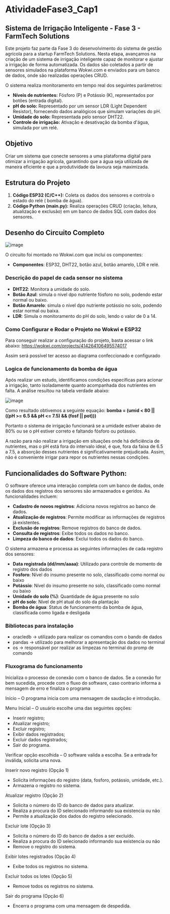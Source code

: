 # AtividadeFase3_Cap1

## Sistema de Irrigação Inteligente - Fase 3 - FarmTech Solutions

Este projeto faz parte da Fase 3 do desenvolvimento do sistema de gestão agrícola para a startup FarmTech Solutions. Nesta etapa, avançamos na criação de um sistema de irrigação inteligente capaz de monitorar e ajustar a irrigação de forma automatizada. Os dados são coletados a partir de sensores simulados na plataforma Wokwi.com e enviados para um banco de dados, onde são realizadas operações CRUD.

O sistema realiza monitoramento em tempo real dos seguintes parâmetros:

- **Níveis de nutrientes:** Fósforo (P) e Potássio (K), representados por botões (entrada digital).
- **pH do solo:** Representado por um sensor LDR (Light Dependent Resistor), fornecendo dados analógicos que simulam variações do pH.
- **Umidade do solo:** Representada pelo sensor DHT22.
- **Controle de irrigação:** Ativação e desativação da bomba d'água, simulada por um relé.

## Objetivo

Criar um sistema que conecte sensores a uma plataforma digital para otimizar a irrigação agrícola, garantindo que a água seja utilizada de maneira eficiente e que a produtividade da lavoura seja maximizada.

## Estrutura do Projeto

1. **Código ESP32 (C/C++):** Coleta os dados dos sensores e controla o estado do relé ( bomba de água).
2. **Código Python (main.py):** Realiza operações CRUD (criação, leitura, atualização e exclusão) em um banco de dados SQL com dados dos sensores.

## Desenho do Circuito Completo
![image](https://github.com/user-attachments/assets/d22dd3cf-049a-410a-b018-3cf9a8de76de)

O circuito foi montado no Wokwi.com que inclui os componentes:
- **Componentes**: ESP32, DHT22, botão azul, botão amarelo, LDR e relé.

### Descrição do papel de cada sensor no sistema
- **DHT22**: Monitora a umidade do solo.
- **Botão Azul**: simula o nivel dpo nutriente fósforo no solo, podendo estar normal ou baixo.
- **Botão Amarelo**: simula o nivel dpo nutriente potássio no solo, podendo estar normal ou baixa.
- **LDR**: Simula o monitoramento do pH do solo, lendo o valor de 0 a 14.
  
  
### Como Configurar e Rodar o Projeto no Wokwi e ESP32
Para conseguir realizar a configuração do projeto, basta acessar o link abaixo:
https://wokwi.com/projects/414264106495574017

Assim será possível ter acesso ao diagrama confeccionado e configurado

### Logica de funcionamento da bomba de água
Após realizar um estudo, identificamos condições específicas para acionar a irrigação, tanto isoladamente quanto acompanhada dos nutrientes em falta. A análise resultou na tabela verdade abaixo:

![image](https://github.com/user-attachments/assets/d7c53699-a115-4acc-9414-f4ccddeeb393)

Como resultado obtivemos a seguinte equação: **bomba = (umid < 80 || ((pH >= 6.5 && pH <= 7.5) && (fosf || pot)))**

Portanto o sistema de irrigação funcionará se a umidade estiver abaixo de 80% ou se o pH estiver correto e faltando fósforo ou potássio.

A razão para não realizar a irrigação em situações onde há deficiência de nutrientes, mas o pH está fora do intervalo ideal, é que, fora da faixa de 6.5 a 7.5, a absorção desses nutrientes é significativamente prejudicada. Assim, não é conveniente irrigar para repor os nutrientes nessas condições.

## Funcionalidades do Software Python:
O software oferece uma interação completa com um banco de dados, onde os dados dos registros dos sensores são armazenados e geridos. As funcionalidades incluem:

- **Cadastro de novos registros**: Adiciona novos registros ao banco de dados.
- **Atualização de registros**: Permite modificar as informações de registros já existentes.
- **Exclusão de registros**: Remove registros do banco de dados.
- **Consulta de registros**: Exibe todos os dados no banco.
- **Limpeza do banco de dados**: Exclui todos os dados do banco.
  
O sistema armazena e processa as seguintes informações de cada registro dos sensores:

-  **Data registrada (dd/mm/aaaa)**: Utilizado para controle de momento de registro dos dados
-  **Fosforo**: Nível do insumo presente no solo, classificado como normal ou baixo
-  **Potássio**: Nível do insumo presente no solo, classificado como normal ou baixo
-  **Umidade do solo (%)**: Quantidade de água presente no solo
-  **pH do solo**: Nível de pH atual do solo da plantação
-  **Bomba de água**: Status de funcionamento da bomba de água, classificada como ligada e desligada

### Bibliotecas para instalação
* oracledb -> utilizado para realizar os comandos com o bando de dados
* pandas -> utilizado para melhorar a apresentação dos dados no terminal 
* os -> responsável por realizar as limpezas no terminal do promp de comando

### Fluxograma do funcionamento

Inicializa o processo de conexão com o banco de dados. Se a conexão for bem sucedida, procede com o fluxo do software, caso contrario informa a mensagem de erro e finaliza o programa

Início – O programa inicia com uma mensagem de saudação e introdução.

Menu Inicial – O usuário escolhe uma das seguintes opções:

- Inserir registro;
- Atualizar registro;
- Excluir registro;
- Exibir dados registrados;
- Excluir dados registrados;
- Sair do programa.


Verificar opção escolhida – O software valida a escolha. Se a entrada for inválida, solicita uma nova.

Inserir novo registro (Opção 1)
- Solicita informações do registro (data, fosforo, potássio, umidade, etc.).
- Armazena o registro no sistema.

Atualizar registro (Opção 2)
- Solicita o número do ID do banco de dados para atualizar.
- Realiza a procura do ID selecionado informando sua existencia ou não
- Permite a atualização dos dados do registro selecionado.

Excluir lote (Opção 3)
- Solicita o número do ID do banco de dados a ser excluído.
- Realiza a procura do ID selecionado informando sua existencia ou não
- Remove o registro do sistema.

Exibir lotes registrados (Opção 4)
- Exibe todos os registros no sistema.

Excluir todos os lotes (Opção 5)
- Remove todos os registros no sistema.

Sair do programa (Opção 6)
- Encerra o programa com uma mensagem de despedida.


